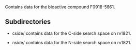 Contains data for the bioactive compound F0918-5661.

## Subdirectories

- cside/ contains data for the C-side search space on rv1821.

- nside/ contains data for the N-side search space on rv1821.

